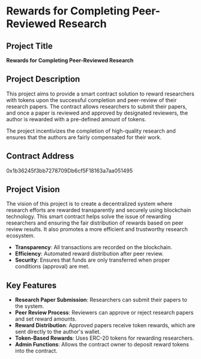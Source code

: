 # Rewards for Completing Peer-Reviewed Research

## Project Title
**Rewards for Completing Peer-Reviewed Research**

## Project Description
This project aims to provide a smart contract solution to reward researchers with tokens upon the successful completion and peer-review of their research papers. The contract allows researchers to submit their papers, and once a paper is reviewed and approved by designated reviewers, the author is rewarded with a pre-defined amount of tokens.

The project incentivizes the completion of high-quality research and ensures that the authors are fairly compensated for their work.

## Contract Address
0x1b36245f3bb7278709Db6cf5F18163a7aa051495

## Project Vision
The vision of this project is to create a decentralized system where research efforts are rewarded transparently and securely using blockchain technology. This smart contract helps solve the issue of rewarding researchers and ensuring the fair distribution of rewards based on peer review results. It also promotes a more efficient and trustworthy research ecosystem.

- **Transparency**: All transactions are recorded on the blockchain.
- **Efficiency**: Automated reward distribution after peer review.
- **Security**: Ensures that funds are only transferred when proper conditions (approval) are met.

## Key Features
- **Research Paper Submission**: Researchers can submit their papers to the system.
- **Peer Review Process**: Reviewers can approve or reject research papers and set reward amounts.
- **Reward Distribution**: Approved papers receive token rewards, which are sent directly to the author's wallet.
- **Token-Based Rewards**: Uses ERC-20 tokens for rewarding researchers.
- **Admin Functions**: Allows the contract owner to deposit reward tokens into the contract.

